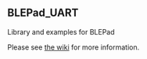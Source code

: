 ## BLEPad_UART

Library and examples for BLEPad


Please see [the wiki](http://wiki.aprbrother.com/wiki/BLEPad) for more information.

